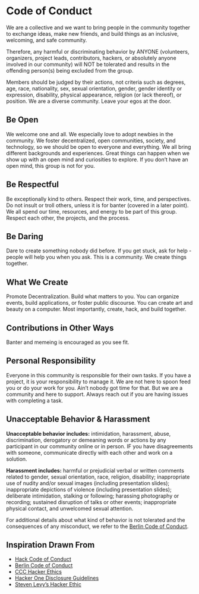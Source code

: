 # Code of Conduct


We are a collective and we want to bring people in the community together to exchange ideas, make new friends, and build things as an inclusive, welcoming, and safe community. 

Therefore, any harmful or discriminating behavior by ANYONE (volunteers, organizers, project leads, contributors, hackers, or absolutely anyone involved in our community) will NOT be tolerated and results in the offending person(s) being excluded from the group.

Members should be judged by their actions, not criteria such as degrees, age, race, nationality, sex, sexual orientation, gender, gender identity or expression, disability, physical appearance, religion (or lack thereof), or position. We are a diverse community. Leave your egos at the door.

## Be Open
We welcome one and all. We especially love to adopt newbies in the community. We foster decentralized, open communities, society, and technology, so we should be open to everyone and everything. We all bring different backgrounds and experiences. Great things can happen when we show up with an open mind and curiosities to explore. If you don’t have an open mind, this group is not for you.

## Be Respectful
Be exceptionally kind to others. Respect their work, time, and perspectives. Do not insult or troll others, unless it is for banter (covered in a later point). We all spend our time, resources, and energy to be part of this group. Respect each other, the projects, and the process.

## Be Daring
Dare to create something nobody did before. If you get stuck, ask for help - people will help you when you ask. This is a community. We create things together.

## What We Create
Promote Decentralization. Build what matters to you. You can organize events, build applications, or foster public discourse. You can create art and beauty on a computer. Most importantly, create, hack, and build together.

## Contributions in Other Ways
Banter and memeing is encouraged as you see fit.

## Personal Responsibility
Everyone in this community is responsible for their own tasks. If you have a project, it is your responsibility to manage it. We are not here to spoon feed you or do your work for you. Ain’t nobody got time for that. But we are a community and here to support. Always reach out if you are having issues with completing a task.

## Unacceptable Behavior & Harassment
**Unacceptable behavior includes:** intimidation, harassment, abuse, discrimination, derogatory or demeaning words or actions by any participant in our community online or in person. IF you have disagreements with someone, communicate directly with each other and work on a solution. 

**Harassment includes:** harmful or prejudicial verbal or written comments related to gender, sexual orientation, race, religion, disability; inappropriate use of nudity and/or sexual images (including presentation slides); inappropriate depictions of violence (including presentation slides); deliberate intimidation, stalking or following; harassing photography or recording; sustained disruption of talks or other events; inappropriate physical contact, and unwelcomed sexual attention.


For additional details about what kind of behavior is not tolerated and the consequences of any misconduct, we refer to the [Berlin Code of Conduct](http://berlincodeofconduct.org/).

## Inspiration Drawn From
- [Hack Code of Conduct](https://hackcodeofconduct.org/)
- [Berlin Code of Conduct](http://berlincodeofconduct.org/)
- [CCC Hacker Ethics](https://www.ccc.de/en/hackerethics)
- [Hacker One Disclosure Guidelines](https://www.hackerone.com/disclosure-guidelines)
- [Steven Levy’s Hacker Ethic](https://en.wikipedia.org/wiki/Hacker_ethic)
